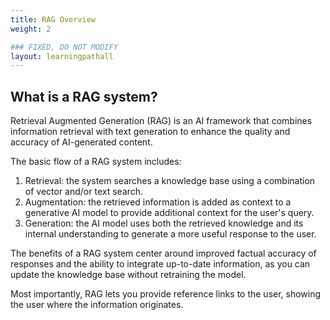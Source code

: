 ```yaml
---
title: RAG Overview
weight: 2

### FIXED, DO NOT MODIFY
layout: learningpathall
---
```


## What is a RAG system?

Retrieval Augmented Generation (RAG) is an AI framework that combines information retrieval with text generation to enhance the quality and accuracy of AI-generated content.

The basic flow of a RAG system includes:

1. Retrieval: the system searches a knowledge base using a combination of vector and/or text search.
2. Augmentation: the retrieved information is added as context to a generative AI model to provide additional context for the user's query.
3. Generation: the AI model uses both the retrieved knowledge and its internal understanding to generate a more useful response to the user.

The benefits of a RAG system center around improved factual accuracy of responses and the ability to integrate up-to-date information, as you can update the knowledge base without retraining the model. 

Most importantly, RAG lets you provide reference links to the user, showing the user where the information originates.
